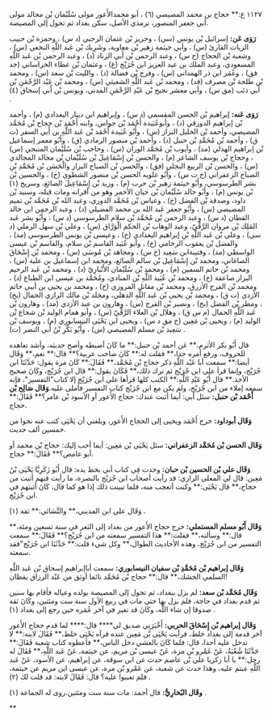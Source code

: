 ١١٢٧ ع:** حجاج بن محمد المصيصي (٦) ، أبو محمدالأَعور مولى سُلَيْمان بْن مجالد مولى أبي جعفر المنصور، ترمذي الأصل، سكن بغداد ثم تحول إلى المصيصة.

**رَوَى عَن:** إسرائيل بْن يونس (سي) ، وحريز بْن عثمان الرحبي (د س) ، وحمزة بْن حبيب الزيات القارئ (س) ، وأبي خيثمة زهير بْن معاوية، وشَرِيك بْن عَبد اللَّهِ النخعي (س) ، وشعبة بْن الحجاج (خ س) ، وعبد الرحمن بْن أَبي الزناد (د) ، وعبد الرحمن بْن عَبد اللَّهِ المسعودي، وعبد الملك بن عبد العزيز ابن جُرَيْج (ع) ، وعثمان بْن عطاء الخراساني (خد فق) ، وعُمَر ابن ذر الهمداني (س) ، وفرج بْن فضالة (د) ، والليث بْن سعد (س) ، ومحمد بْن طلحة بْن مصرف (قد) ، ومحمد بْن عَبد اللَّهِ الشعيثي (س) ، ومحمد بْن عَبْد الرَّحْمَنِ بْن أَبي ذئب (مق س) ، وأبي معشر نجيح بْن عَبْدِ الرَّحْمَنِ المدني، ويونس بْن أَبي إسحاق (٤) .

**رَوَى عَنه:** إبراهيم بْن الحسن المقسمي (د س) ، وإبراهيم ابن دينار البغدادي (م) ، وأحمد بْن إبراهيم الدورقي (د) ، وأبوعُبَيدة أَحْمَد بْن جواس، وابنه أَحْمَد بْن حجاج بْن مُحَمَّد المصيصي، وأحمد بْن الخليل البزاز (س) ، وأَبُو عُبَيدة أَحْمَد بْن عَبد اللَّهِ بن أَبي السفر (ت ق) ، وأحمد بْن مُحَمَّدِ بْن حنبل (د) ، وأحمد بْن منصور الرمادي (ق) ، وأَبُو معمر إسماعيل بْن إبراهيم الهذلي (مد) ، وأيوب بْن مُحَمَّد الوزان (س) ، وحاجب بْن سُلَيْمان المنبجي (س) ، وحجاج بْن يوسف الشاعر (م) ، والحسن بْن إِسْمَاعِيلَ بْن سُلَيْمان بْن مجالد المجالدي (س) ، والحسن بْن الربيع البجلي (فق) ، والحسن بْن الصباح البزاز والْحَسَن بْن مُحَمَّدِ بْنِ الصباح الزعفراني (خ ت س) ، وأَبُو علويه الحسن بْن منصور الشطوي (خ) ، والحسين بْن بشر الطرسوسي، وأَبُو خيثمة زهير بْن حرب (م) ، وزيد بْن إِسْمَاعِيلَ الصائغ، وسريج (١) بْن يونس (م) ، وأَبُو خالد سُلَيْمان بْن حيان الأحمر وهو من أقرانه ومات قبله، وسنيد بْن داود، وصدقة بْن الفضل (خ) ، وعباس بْن مُحَمَّد الدوري، وعبد الله بْن مُحَمَّد بْن تميم المصيصي (س) ، وأَبُو جعفر عَبد الله بن محمد الفضيلي (د) ، وعبد الرحمن ابن خالد القطان (د س) ، وعبد الرحمن بْن مُحَمَّد بْن سلام الطرسوسي (د س) ، وأَبُو بشر عَبد المَلِك بْن مروان الرَّقِّيّ، وعبد الوهاب بْن الحكم الْوَرَّاق (س) ، وعلي بْن سهل الرملي (د سي) ، وعلي بْن عَبد اللَّهِ بْنِ إبراهيم البغدادي (خ) ، وعيسى بْن يونس الطرسوسي (مد) ، والفضل بْن يعقوب الرخامي (خ) ، وأبو عُبَيد القاسم بْن سلام، والقاسم بْن عيسى الواسطي (مد) ، وقتيبةابن سَعِيد (خ س) ، ومجاهد بْن مُوسَى (س) ، ومحمد بْن إِسْحَاقَ الصاغاني، ومحمد بْن إِسْمَاعِيل بْن سالم الصائغ، ومحمد ابن إسماعيل بن علية (س) ، ومحمد بْن حاتم السمين (م) ، ومحمد بْن سُلَيْمان الأَنْبارِيّ (د) ، ومحمد بْن عَبد الرحيم البزاز صاعقة (خ) ، ومحمد بْن عُبَيد اللَّهِ بْن المنادي، ومُحَمَّد بن عيسى ابن الطباع (د) ، ومحمد بْن الفرج الأزرق، ومحمد بْن مقاتل المروزي (خ) ، ومحمد بن يحيى بن أببي حاتم الأزدي (ت ق) ، ومحمد بْن يحيى بْن عَبد اللَّهِ الذهلي، ومخلد بْن مالك الرازي الجمال (بخ) ، ومطر بْن الفضل (بخ) ، ونصير بْن الفرج (س) ، وهارون بن عبد الأزدي (مد) ، وهارون بْن عَبد اللَّهِ الحمال (م س ق) ، وهلال بْن العلاء الرَّقِّيّ (س) ، وأبو همام الوليد بْن شجاع بْن الوليد (م) ، ويحيى بْن مَعِين (خ مق د س) ، ويحيى ابن يَحْيَى النيسابوري (م) ، ويوسف بْن سَعِيد بْن مسلم المصيصي (س) ، وأَبُو بَكْرِ بْنُ أَبي النضر (ت) .

قال أَبُو بكر الأثرم،** عَن أحمد بْن حنبل:** ما كَانَ أضبطه وأصح حديثه، وأشد تعاهده للحروف، ورفع أمره جدا،** فقلت له:** كَانَ صاحب عربية؟** قال:** نعم،** وَقَال أيضا:** سمعت أبا عَبْد اللَّهِ ذكر حجاج بْن مُحَمَّد،** فَقَالَ:** كَانَ مرة يقول: حَدَّثَنَا ابن جُرَيْج، وإنما قرأ على ابن جُرَيْج ثم ترك ذلك،** فَكَانَ يقول:** قال ابن جُرَيْج، وكَانَ صحيح الأخذ.** قال أَبُو عَبْدِ اللَّهِ:** الكتب كلها قرأها على ابن جُرَيْج إلا كتاب"التفسير"، فإنه سمعه إملاء من ابن جُرَيْج، ولم يكن مع ابن جُرَيْج كتاب التفسير فأملى عليه.**وَقَال صَالِح بْن أَحْمَد بْن حنبل:** سئل أبي: أيما أثبت عندك: حجاج الأَعور أو الأسود بْن عامر؟** فَقَالَ:** حجاج.

**وَقَال أبوداود:** خرج أَحْمَد ويحيى إلى الحجاج الأَعور، وبلغني أن يَحْيَى كتب عنه نحوا من خمسين ألف حديث.

**وَقَال الحسن بْن مُحَمَّد الزعفراني:** سئل يَحْيَى بْن مَعِين: أيما أحب إليك: حجاج بْن محمد أو أبو عامص؟** فَقَالَ:** حجاج.

**وَقَال علي بْن الحسين بْن حبان:** وجدت فِي كتاب أبي بخط يده: قال أَبُو زَكَرِيَّا يَحْيَى بْنُ مَعِين: قال لي المعلى الرازي: قد رأيت أصحاب ابن جُرَيْج بالبصرة، ما رأيت فيهم أثبت من حجاج،** قال يَحْيَى:** وكنت أتعجب منه، فلما تبينت ذلك إذا هو كما قال، كَانَ أثبتهم في ابن جُرَيْج.

وَقَال علي ابن المديني،** والنَّسَائي:** ثقة (١) .

**وَقَال أَبُو مسلم المستملي:** خرج حجاج الأَعور من بغداد إلى الثغر في سنة تسعين ومئة،** قال:** وسألته،** فقلت:** هذا التفسير سمعته من ابن جُرَيْج؟** فَقَالَ:** سمعت التفسير من ابن جُرَيْج، وهذه الأحاديث الطوال،** وكل شيء قلت:** حَدَّثَنَا ابن جُرَيْج"فقد سمعته.

**وَقَال إبراهيم بْن مُحَمَّدِ بْن سفيان النيسابوري:** سمعت أباإبراهيم إسحاق بْن عَبد اللَّهِ السلمي الخشك،** قال:** حجاج بْن مُحَمَّد نائما أوثق من عَبْد الرزاق يقظان!

**وَقَال مُحَمَّد بْن سعد:** لم يزل ببغداد، ثم تحول إلى المصيصة بولده وعياله فأقام بها سنين ثم قدم بغداد في حاجة، فلم يزل بها حتى مات في ربيع الأول سنة ست ومئتين، وكَانَ ثقة صدوقا إن شاء اللَّه، وكَانَ قد تغير في آخر عُمَره حين رجع إلى بغداد (١) .

**وَقَال إبراهيم بْن إِسْحَاقَ الحربي:** أَخْبَرَنِي صديق لي**** قال:**** لما قدم حجاج الأَعور آخر قدمة إلى بغداد خلط، فرأيت يَحْيَى بْن مَعِين عنده فرآه يَحْيَى خلط،** فَقَالَ لابنه:** لا تدخل عليه أحدا، قال: فلما كَانَ بالعشي دخل الناس،** فأعطوه كتاب شعبة فَقَالَ:** حَدَّثَنَا شُعْبَةُ، عَنْ عَمْرو بْن مرة، عَنْ عيسى بْن مريم، عن خيثمة، عَنْ عَبد اللَّهِ،** فَقَالَ له رجل:** يا أبا زكريا علي بْن عاصم حدث عن ابن سوقة، عن إبراهيم، عن الأسود، عَنْ عَبد اللَّهِ عبتم عليه، وهذا حدث عن شعبة، عن عَمْرو بْن مرة، عن عيسى ابن مريم عن خيثمة، فلم تعيبوا عليه؟ قال: فَقَالَ لابنه: قد قلت لك (٢) .

**وقَال البُخارِيُّ:** قال أحمد: مات سنة ست ومئتين.روى له الجماعة (١) .

**
